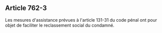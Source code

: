 Article 762-3
----
Les mesures d'assistance prévues à l'article 131-31 du code pénal ont pour objet
de faciliter le reclassement social du condamné.
